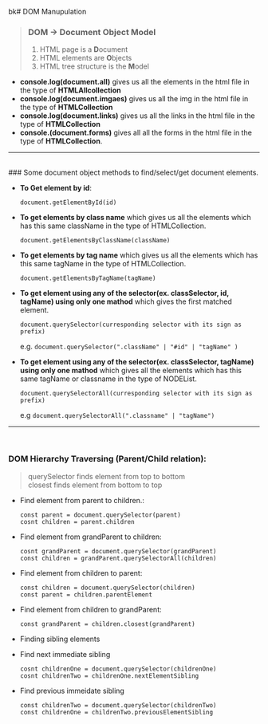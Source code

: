 bk# DOM Manupulation

> ### DOM -> Document Object Model
>
> 1. HTML page is a **D**ocument
> 2. HTML elements are **O**bjects
> 3. HTML tree structure is the **M**odel

- **console.log(document.all)** gives us all the elements in the html file in the type of **HTMLAllcollection**
- **console.log(document.imgaes)** gives us all the img in the html file in the type of **HTMLCollection**
- **console.log(document.links)** gives us all the links in the html file in the type of **HTMLCollection**
- **console.(document.forms)** gives all all the forms in
  the html file in the type of **HTMLCollection**.

---

<br />
### Some document object methods to find/select/get document elements.

- **To Get element by id**:

  `document.getElementById(id)`

- **To get elements by class name** which gives us all the elements which has this same className in the type of HTMLCollection.

  `document.getElementsByClassName(className)`

- **To get elements by tag name** which gives us all the elements which has this same tagName in the type of HTMLCollection.

  `document.getElementsByTagName(tagName)`

- **To get element using any of the selector(ex. classSelector, id, tagName) using only one mathod** which gives the first matched element.

  `document.querySelector(curresponding selector with its sign as prefix)`

  e.g. `document.querySelector(".className" | "#id" | "tagName" )`

- **To get element using any of the selector(ex. classSelector, tagName) using only one mathod** which gives all the elements which has this same tagName or classname in the type of NODEList.

  `document.querySelectorAll(curresponding selector with its sign as prefix)`

  e.g `document.querySelectorAll(".classname" | "tagName") `

---

</br>

### DOM Hierarchy Traversing (Parent/Child relation):

> querySelector finds element from top to bottom <br>
> closest finds element from bottom to top

- Find element from parent to children.:

  `const parent = document.querySelector(parent)`<br />
  `cosnt children = parent.children`<br />

- Find element from grandParent to children:

  `cosnt grandParent = document.querySelector(grandParent)`<br />
  `const children = grandParent.querySelectorAll(children)`<br>

- Find element from children to parent:

  `const children = document.querySelector(children)`<br />
  `const parent = children.parentElement`

- Find element from children to grandParent:

  `const grandParent = children.closest(grandParent)`

- Finding sibling elements
- Find next immediate sibling

  `cosnt childrenOne = document.querySelector(childrenOne)`<br />
  `cosnt childrenTwo = childrenOne.nextElementSibling`

- Find previous immeidate sibling

  `const childrenTwo = document.querySelector(childrenTwo)` <br />
  `const childrenOne = childrenTwo.previousElementSibling`
